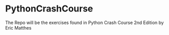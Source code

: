 # PythonCrashCourse
The Repo will be the exercises found in Python Crash Course 2nd Edition by Eric Matthes
